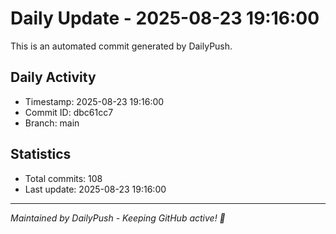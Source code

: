 # Daily Update - 2025-08-23 19:16:00

This is an automated commit generated by DailyPush.

## Daily Activity
- Timestamp: 2025-08-23 19:16:00
- Commit ID: dbc61cc7
- Branch: main

## Statistics
- Total commits: 108
- Last update: 2025-08-23 19:16:00

---
*Maintained by DailyPush - Keeping GitHub active! 🚀*

